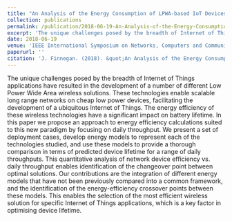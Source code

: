 ```yaml
---
title: "An Analysis of the Energy Consumption of LPWA-based IoT Devices"
collection: publications
permalink: /publication/2018-06-19-An-Analysis-of-the-Energy-Consumption-of-LPWA-based-IoT-Devices
excerpt: 'The unique challenges posed by the breadth of Internet of Things applications have resulted in the development of a number of different Low Power Wide Area wireless solutions. These technologies enable scalable long range networks on cheap low power devices, facilitating the development of a ubiquitous Internet of Things. The energy efficiency of these wireless technologies have a significant impact on battery lifetime. In this paper we propose an approach to energy efficiency calculations suited to this new paradigm by focusing on daily throughput. We present a set of deployment cases, develop energy models to represent each of the technologies studied, and use these models to provide a thorough comparison in terms of predicted device lifetime for a range of daily throughputs. This quantitative analysis of network device efficiency vs. daily throughput enables identification of the changeover point between optimal solutions. Our contributions are the integration of different energy models that have not been previously compared into a common framework, and the identification of the energy-efficiency crossover points between these models. This enables the selection of the most efficient wireless solution for specific Internet of Things applications, which is a key factor in optimising device lifetime.'
date: 2018-06-19
venue: 'IEEE International Symposium on Networks, Computers and Communications (ISNCC) (to be presented)'
paperurl: ''
citation: 'J. Finnegan. (2018). &quot;An Analysis of the Energy Consumption of LPWA-based IoT Devices&quot; <i>IEEE International Symposium on Networks, Computers and Communications (ISNCC)</i>.'
---
```

The unique challenges posed by the breadth of Internet of Things applications have resulted in the development of a number of different Low Power Wide Area wireless solutions. These technologies enable scalable long range networks on cheap low power devices, facilitating the development of a ubiquitous Internet of Things. The energy efficiency of these wireless technologies have a significant impact on battery lifetime. In this paper we propose an approach to energy efficiency calculations suited to this new paradigm by focusing on daily throughput. We present a set of deployment cases, develop energy models to represent each of the technologies studied, and use these models to provide a thorough comparison in terms of predicted device lifetime for a range of daily throughputs. This quantitative analysis of network device efficiency vs. daily throughput enables identification of the changeover point between optimal solutions. Our contributions are the integration of different energy models that have not been previously compared into a common framework, and the identification of the energy-efficiency crossover points between these models. This enables the selection of the most efficient wireless solution for specific Internet of Things applications, which is a key factor in optimising device lifetime.
